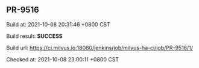 <h2><a name="pr-9516" class="anchor" href="#pr-9516" rel="nofollow" aria-hidden="true"><span class="octicon octicon-link"></span></a>PR-9516</h2>

<p>Build at: 2021-10-08 20:31:46 +0800 CST</p>

<p>Build result: <strong>SUCCESS</strong></p>

<p>Build url: <a href="https://ci.milvus.io:18080/jenkins/job/milvus-ha-ci/job/PR-9516/1/" rel="nofollow">https://ci.milvus.io:18080/jenkins/job/milvus-ha-ci/job/PR-9516/1/</a></p>

<p>Checked at: 2021-10-08 23:00:11 +0800 CST</p>
